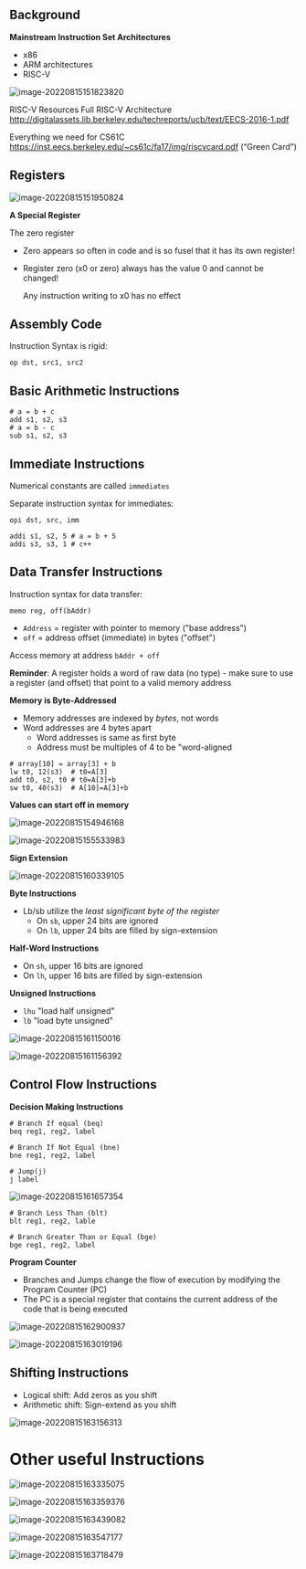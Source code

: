 ## Background

**Mainstream Instruction Set Architectures**

- x86
- ARM architectures
- RISC-V

![image-20220815151823820](lecture6.assets/image-20220815151823820.png)



RISC-V Resources Full RISC-V Architecture http://digitalassets.lib.berkeley.edu/techreports/ucb/text/EECS-2016-1.pdf 

Everything we need for CS61C https://inst.eecs.berkeley.edu/~cs61c/fa17/img/riscvcard.pdf (“Green Card”)

## Registers

![image-20220815151950824](lecture6.assets/image-20220815151950824.png)

**A Special Register**

The zero register

- Zero appears so often in code and is so fusel that it has its own register!

- Register zero (x0 or zero) always has the value 0 and cannot be changed!

  Any instruction writing to x0 has no effect

## Assembly Code

Instruction Syntax is rigid:

`op dst, src1, src2`



## Basic Arithmetic Instructions

```assembly
# a = b + c
add s1, s2, s3
# a = b - c
sub s1, s2, s3
```



## Immediate Instructions

Numerical constants are called `immediates`

Separate instruction syntax for immediates:

`opi dst, src, imm`

```assembly
addi s1, s2, 5 # a = b + 5
addi s3, s3, 1 # c++
```



## Data Transfer Instructions

Instruction syntax for data transfer:

`memo reg, off(bAddr)`

- `Address` = register with pointer to memory ("base address")
- `off` =  address offset (immediate) in bytes ("offset")

Access memory at address `bAddr + off`

**Reminder**: A register holds a word of raw data (no type) - make sure to use a register (and offset) that point to a valid memory address



**Memory is Byte-Addressed**

- Memory addresses are indexed by *bytes*, not words
- Word addresses are 4 bytes apart 
  - Word addresses is same as first byte
  - Address must be multiples of 4 to be "word-aligned

```assembly
# array[10] = array[3] + b
lw t0, 12(s3)  # t0=A[3]
add t0, s2, t0 # t0=A[3]+b
sw t0, 40(s3)  # A[10]=A[3]+b
```



**Values can start off in memory**

![image-20220815154946168](lecture6.assets/image-20220815154946168.png)

![image-20220815155533983](lecture6.assets/image-20220815155533983.png)



**Sign Extension**

![image-20220815160339105](lecture6.assets/image-20220815160339105.png)



**Byte Instructions**

- Lb/sb utilize the *least significant byte of the register* 
  - On `sb`, upper 24 bits are ignored
  - On `lb`, upper 24 bits are filled by sign-extension

**Half-Word Instructions**

- On `sh`, upper 16 bits are ignored
- On `lh`, upper 16 bits are filled by sign-extension

**Unsigned Instructions**

- `lhu` "load half unsigned"
- `lb` "load byte unsigned"

![image-20220815161150016](lecture6.assets/image-20220815161150016.png)

![image-20220815161156392](lecture6.assets/image-20220815161156392.png)



## Control Flow Instructions

**Decision Making Instructions**

```assembly
# Branch If equal (beq)
beq reg1, reg2, label

# Branch If Not Equal (bne)
bne reg1, reg2, label

# Jump(j)
j label
```

![image-20220815161657354](lecture6.assets/image-20220815161657354.png)

```assembly
# Branch Less Than (blt)
blt reg1, reg2, lable

# Branch Greater Than or Equal (bge)
bge reg1, reg2, label
```





**Program Counter**

- Branches and Jumps change the flow of execution by modifying the Program Counter (PC)
- The PC is a special register that contains the current address of the code that is being executed 

![image-20220815162900937](lecture6.assets/image-20220815162900937.png)

![image-20220815163019196](lecture6.assets/image-20220815163019196.png)



## Shifting Instructions

- Logical shift: Add zeros as you shift
- Arithmetic shift: Sign-extend as you shift 

![image-20220815163156313](lecture6.assets/image-20220815163156313.png)



# Other useful Instructions 

![image-20220815163335075](lecture6.assets/image-20220815163335075.png)

![image-20220815163359376](lecture6.assets/image-20220815163359376.png)

![image-20220815163439082](lecture6.assets/image-20220815163439082.png)

![image-20220815163547177](lecture6.assets/image-20220815163547177.png)

![image-20220815163718479](lecture6.assets/image-20220815163718479.png)